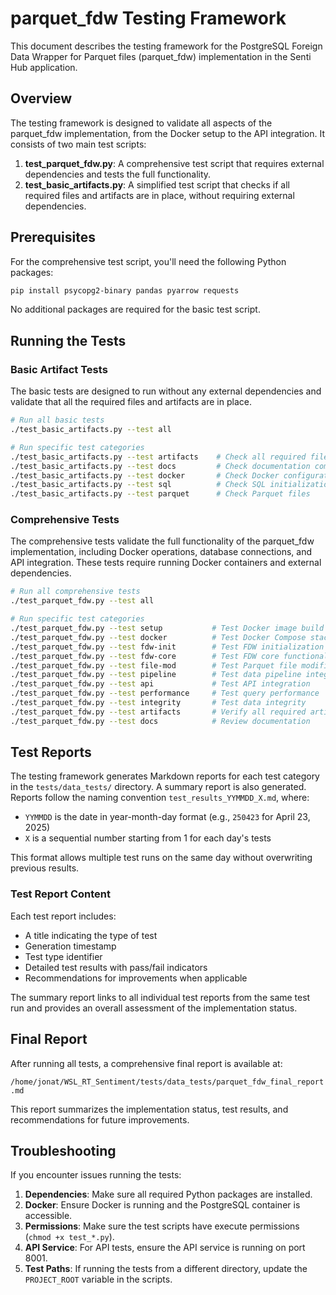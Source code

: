 # parquet_fdw Testing Framework

This document describes the testing framework for the PostgreSQL Foreign Data Wrapper for Parquet files (parquet_fdw) implementation in the Senti Hub application.

## Overview

The testing framework is designed to validate all aspects of the parquet_fdw implementation, from the Docker setup to the API integration. It consists of two main test scripts:

1. **test_parquet_fdw.py**: A comprehensive test script that requires external dependencies and tests the full functionality.
2. **test_basic_artifacts.py**: A simplified test script that checks if all required files and artifacts are in place, without requiring external dependencies.

## Prerequisites

For the comprehensive test script, you'll need the following Python packages:

```bash
pip install psycopg2-binary pandas pyarrow requests
```

No additional packages are required for the basic test script.

## Running the Tests

### Basic Artifact Tests

The basic tests are designed to run without any external dependencies and validate that all the required files and artifacts are in place.

```bash
# Run all basic tests
./test_basic_artifacts.py --test all

# Run specific test categories
./test_basic_artifacts.py --test artifacts    # Check all required files
./test_basic_artifacts.py --test docs         # Check documentation completeness
./test_basic_artifacts.py --test docker       # Check Docker configuration
./test_basic_artifacts.py --test sql          # Check SQL initialization
./test_basic_artifacts.py --test parquet      # Check Parquet files
```

### Comprehensive Tests

The comprehensive tests validate the full functionality of the parquet_fdw implementation, including Docker operations, database connections, and API integration. These tests require running Docker containers and external dependencies.

```bash
# Run all comprehensive tests
./test_parquet_fdw.py --test all

# Run specific test categories
./test_parquet_fdw.py --test setup           # Test Docker image build
./test_parquet_fdw.py --test docker          # Test Docker Compose stack
./test_parquet_fdw.py --test fdw-init        # Test FDW initialization
./test_parquet_fdw.py --test fdw-core        # Test FDW core functionality
./test_parquet_fdw.py --test file-mod        # Test Parquet file modifications
./test_parquet_fdw.py --test pipeline        # Test data pipeline integration
./test_parquet_fdw.py --test api             # Test API integration
./test_parquet_fdw.py --test performance     # Test query performance
./test_parquet_fdw.py --test integrity       # Test data integrity
./test_parquet_fdw.py --test artifacts       # Verify all required artifacts
./test_parquet_fdw.py --test docs            # Review documentation
```

## Test Reports

The testing framework generates Markdown reports for each test category in the `tests/data_tests/` directory. A summary report is also generated. Reports follow the naming convention `test_results_YYMMDD_X.md`, where:

- `YYMMDD` is the date in year-month-day format (e.g., `250423` for April 23, 2025)
- `X` is a sequential number starting from 1 for each day's tests

This format allows multiple test runs on the same day without overwriting previous results.

### Test Report Content

Each test report includes:
- A title indicating the type of test
- Generation timestamp
- Test type identifier
- Detailed test results with pass/fail indicators
- Recommendations for improvements when applicable

The summary report links to all individual test reports from the same test run and provides an overall assessment of the implementation status.

## Final Report

After running all tests, a comprehensive final report is available at:

`/home/jonat/WSL_RT_Sentiment/tests/data_tests/parquet_fdw_final_report.md`

This report summarizes the implementation status, test results, and recommendations for future improvements.

## Troubleshooting

If you encounter issues running the tests:

1. **Dependencies**: Make sure all required Python packages are installed.
2. **Docker**: Ensure Docker is running and the PostgreSQL container is accessible.
3. **Permissions**: Make sure the test scripts have execute permissions (`chmod +x test_*.py`).
4. **API Service**: For API tests, ensure the API service is running on port 8001.
5. **Test Paths**: If running the tests from a different directory, update the `PROJECT_ROOT` variable in the scripts.